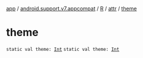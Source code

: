 [app](../../../index.md) / [android.support.v7.appcompat](../../index.md) / [R](../index.md) / [attr](index.md) / [theme](./theme.md)

# theme

`static val theme: `[`Int`](https://kotlinlang.org/api/latest/jvm/stdlib/kotlin/-int/index.html)
`static val theme: `[`Int`](https://kotlinlang.org/api/latest/jvm/stdlib/kotlin/-int/index.html)